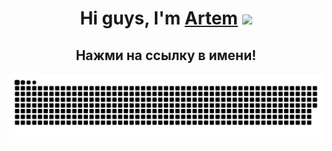 <div class="22">
 <h1 align="center">Hi guys, I'm <a href="https://youtu.be/dQw4w9WgXcQ" target="_self">Artem</a> 
<img src="https://github.com/blackcater/blackcater/raw/main/images/Hi.gif" height="32"/></h1> </div>
<h2 align="center">Нажми на ссылку в имени!</h2>
<img src="https://raw.githubusercontent.com/teuchezh/teuchezh/output/github-contribution-grid-snake-dark.svg#gh-dark-mode-only" alt="github contribution grid snake animation" style="max-width: 100%;">